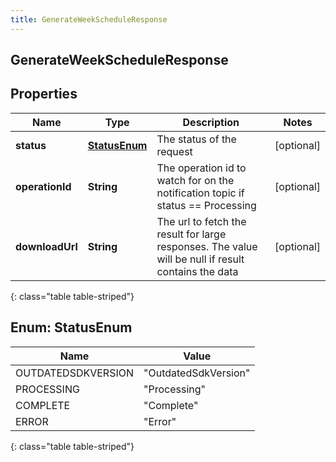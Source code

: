 ```yaml
---
title: GenerateWeekScheduleResponse
---
```

## GenerateWeekScheduleResponse


## Properties

| Name | Type | Description | Notes |
| ------------ | ------------- | ------------- | ------------- |
| **status** | [**StatusEnum**](#StatusEnum) | The status of the request |  [optional] |
| **operationId** | **String** | The operation id to watch for on the notification topic if status == Processing |  [optional] |
| **downloadUrl** | **String** | The url to fetch the result for large responses. The value will be null if result contains the data |  [optional] |
{: class="table table-striped"}


<a name="StatusEnum"></a>

## Enum: StatusEnum

| Name | Value |
| ---- | ----- |
| OUTDATEDSDKVERSION | &quot;OutdatedSdkVersion&quot; |
| PROCESSING | &quot;Processing&quot; |
| COMPLETE | &quot;Complete&quot; |
| ERROR | &quot;Error&quot; |
{: class="table table-striped"}


